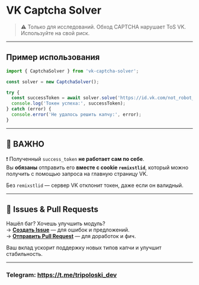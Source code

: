 # VK Captcha Solver

> ⚠️ Только для исследований. Обход CAPTCHA нарушает ToS VK. Используйте на свой риск.

---

## Пример использования

```ts
import { CaptchaSolver } from 'vk-captcha-solver';

const solver = new CaptchaSolver();

try {
  const successToken = await solver.solve('https://id.vk.com/not_robot_captcha?...');
  console.log('Токен успеха:', successToken);
} catch (error) {
  console.error('Не удалось решить капчу:', error);
}
```

---

## 🔑 ВАЖНО

❗ Полученный `success_token` **не работает сам по себе**.  
Вы **обязаны** отправить его **вместе с cookie `remixstlid`**, который можно получить с помощью запроса на главную страницу VK.

Без `remixstlid` — сервер VK отклонит токен, даже если он валидный.

---

## 💬 Issues & Pull Requests

Нашёл баг? Хочешь улучшить модуль?  
→ [**Создать Issue**](https://github.com/tripoloski-it/vk-captcha-solver/issues) — для ошибок и предложений.  
→ [**Отправить Pull Request**](https://github.com/tripoloski-it/vk-captcha-solver/pulls) — для доработок и фич.

Ваш вклад ускорит поддержку новых типов капчи и улучшит стабильность.

---

### Telegram: https://t.me/tripoloski_dev